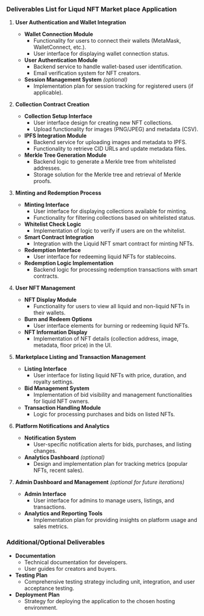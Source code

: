 
### Deliverables List for  Liqud NFT Market place Application

1. **User Authentication and Wallet Integration**
   - **Wallet Connection Module**
     - Functionality for users to connect their wallets (MetaMask, WalletConnect, etc.).
     - User interface for displaying wallet connection status.
   - **User Authentication Module**
     - Backend service to handle wallet-based user identification.
     - Email verification system for NFT creators.
   - **Session Management System** *(optional)*
     - Implementation plan for session tracking for registered users (if applicable).

2. **Collection Contract Creation**
   - **Collection Setup Interface**
     - User interface design for creating new NFT collections.
     - Upload functionality for images (PNG/JPEG) and metadata (CSV).
   - **IPFS Integration Module**
     - Backend service for uploading images and metadata to IPFS.
     - Functionality to retrieve CID URLs and update metadata files.
   - **Merkle Tree Generation Module**
     - Backend logic to generate a Merkle tree from whitelisted addresses.
     - Storage solution for the Merkle tree and retrieval of Merkle proofs.

3. **Minting and Redemption Process**
   - **Minting Interface**
     - User interface for displaying collections available for minting.
     - Functionality for filtering collections based on whitelisted status.
   - **Whitelist Check Logic**
     - Implementation of logic to verify if users are on the whitelist.
   - **Smart Contract Integration**
     - Integration with the Liquid NFT smart contract for minting NFTs.
   - **Redemption Interface**
     - User interface for redeeming liquid NFTs for stablecoins.
   - **Redemption Logic Implementation**
     - Backend logic for processing redemption transactions with smart contracts.

4. **User NFT Management**
   - **NFT Display Module**
     - Functionality for users to view all liquid and non-liquid NFTs in their wallets.
   - **Burn and Redeem Options**
     - User interface elements for burning or redeeming liquid NFTs.
   - **NFT Information Display**
     - Implementation of NFT details (collection address, image, metadata, floor price) in the UI.

5. **Marketplace Listing and Transaction Management**
   - **Listing Interface**
     - User interface for listing liquid NFTs with price, duration, and royalty settings.
   - **Bid Management System**
     - Implementation of bid visibility and management functionalities for liquid NFT owners.
   - **Transaction Handling Module**
     - Logic for processing purchases and bids on listed NFTs.

6. **Platform Notifications and Analytics**
   - **Notification System**
     - User-specific notification alerts for bids, purchases, and listing changes.
   - **Analytics Dashboard** *(optional)*
     - Design and implementation plan for tracking metrics (popular NFTs, recent sales).

7. **Admin Dashboard and Management** *(optional for future iterations)*
   - **Admin Interface**
     - User interface for admins to manage users, listings, and transactions.
   - **Analytics and Reporting Tools**
     - Implementation plan for providing insights on platform usage and sales metrics.

### Additional/Optional Deliverables
- **Documentation**
  - Technical documentation for developers.
  - User guides for creators and buyers.
- **Testing Plan**
  - Comprehensive testing strategy including unit, integration, and user acceptance testing.
- **Deployment Plan**
  - Strategy for deploying the application to the chosen hosting environment.


